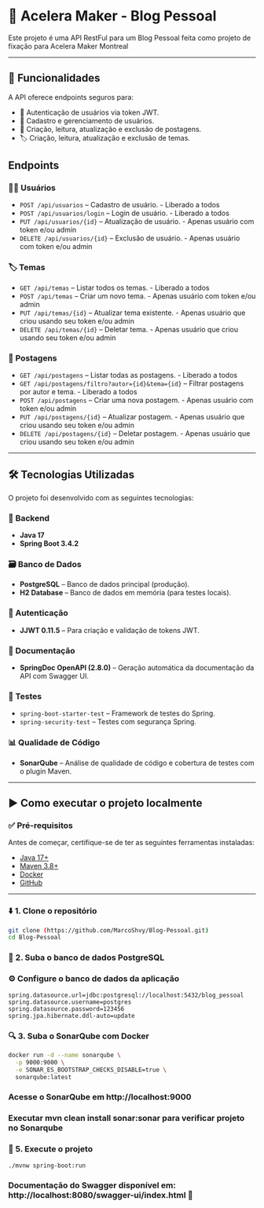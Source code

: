 # 📝 Acelera Maker - Blog Pessoal

Este projeto é uma API RestFul para um Blog Pessoal feita como projeto de fixação para Acelera Maker Montreal

---

## 🚀 Funcionalidades

A API oferece endpoints seguros para:

- 🔐 Autenticação de usuários via token JWT.
- 👥 Cadastro e gerenciamento de usuários.
- 📌 Criação, leitura, atualização e exclusão de postagens.
- 🏷️ Criação, leitura, atualização e exclusão de temas.

## Endpoints

### 🧑‍💻 Usuários

- `POST /api/usuarios` – Cadastro de usuário. - Liberado a todos
- `POST /api/usuarios/login` – Login de usuário. - Liberado a todos
- `PUT /api/usuarios/{id}` – Atualização de usuário. - Apenas usuário com token e/ou admin
- `DELETE /api/usuarios/{id}` – Exclusão de usuário. - Apenas usuário com token e/ou admin

### 🏷️ Temas

- `GET /api/temas` – Listar todos os temas. - Liberado a todos
- `POST /api/temas` – Criar um novo tema. - Apenas usuário com token e/ou admin
- `PUT /api/temas/{id}` – Atualizar tema existente. - Apenas usuário que criou usando seu token e/ou admin
- `DELETE /api/temas/{id}` – Deletar tema. - Apenas usuário que criou usando seu token e/ou admin

### 📌 Postagens

- `GET /api/postagens` – Listar todas as postagens. - Liberado a todos
- `GET /api/postagens/filtro?autor={id}&tema={id}` – Filtrar postagens por autor e tema. - Liberado a todos
- `POST /api/postagens` – Criar uma nova postagem. - Apenas usuário com token e/ou admin
- `PUT /api/postagens/{id}` – Atualizar postagem. - Apenas usuário que criou usando seu token e/ou admin
- `DELETE /api/postagens/{id}` – Deletar postagem. - Apenas usuário que criou usando seu token e/ou admin

---

## 🛠️ Tecnologias Utilizadas

O projeto foi desenvolvido com as seguintes tecnologias:

### 🔧 Backend
- **Java 17**
- **Spring Boot 3.4.2**

### 🗃️ Banco de Dados
- **PostgreSQL** – Banco de dados principal (produção).
- **H2 Database** – Banco de dados em memória (para testes locais).

### 🔐 Autenticação
- **JJWT 0.11.5** – Para criação e validação de tokens JWT.

### 📖 Documentação
- **SpringDoc OpenAPI (2.8.0)** – Geração automática da documentação da API com Swagger UI.

### 🧪 Testes
- `spring-boot-starter-test` – Framework de testes do Spring.
- `spring-security-test` – Testes com segurança Spring.

### 📊 Qualidade de Código
- **SonarQube** – Análise de qualidade de código e cobertura de testes com o plugin Maven.

---

## ▶️ Como executar o projeto localmente

### ✅ Pré-requisitos

Antes de começar, certifique-se de ter as seguintes ferramentas instaladas:

- [Java 17+](https://www.oracle.com/java/technologies/javase/jdk17-archive-downloads.html)
- [Maven 3.8+](https://maven.apache.org/download.cgi)
- [Docker](https://www.docker.com/get-started)
- [GitHub](https://docs.github.com/en/desktop/installing-and-authenticating-to-github-desktop/installing-github-desktop)

---

### ⬇️ 1. Clone o repositório

```bash
git clone (https://github.com/MarcoShvy/Blog-Pessoal.git)
cd Blog-Pessoal
```
### 🐘 2. Suba o banco de dados PostgreSQL
### ⚙️ Configure o banco de dados da aplicação
```properties
spring.datasource.url=jdbc:postgresql://localhost:5432/blog_pessoal
spring.datasource.username=postgres
spring.datasource.password=123456
spring.jpa.hibernate.ddl-auto=update
```

### 🔍 3. Suba o SonarQube com Docker
```bash
docker run -d --name sonarqube \
  -p 9000:9000 \
  -e SONAR_ES_BOOTSTRAP_CHECKS_DISABLE=true \
  sonarqube:latest
```
### Acesse o SonarQube em http://localhost:9000

### Executar mvn clean install sonar:sonar para verificar projeto no Sonarqube

### 🚀 5. Execute o projeto
```bash
./mvnw spring-boot:run
```
### Documentação do Swagger disponível em: http://localhost:8080/swagger-ui/index.html 🚀
